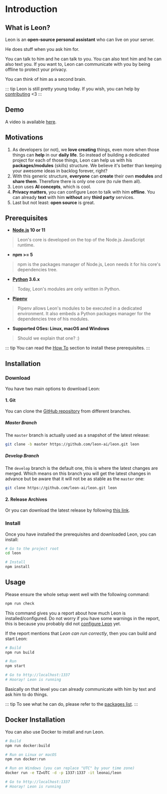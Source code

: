 # Introduction

## What is Leon?

Leon is an **open-source personal assistant** who can live on your server.

He does stuff when you ask him for.

You can talk to him and he can talk to you.
You can also text him and he can also text you.
If you want to, Leon can communicate with you by being offline to protect your privacy.

You can think of him as a second brain.

::: tip
Leon is still pretty young today. If you wish, you can help by [contributing](https://github.com/leon-ai/leon/blob/develop/.github/CONTRIBUTING.md) <3
:::

## Demo

A video is available [here](http://www.youtube.com/watch?v=p7GRGiicO1c).

## Motivations

1. As developers (or not), we **love creating** things, even more when those things can **help** in our **daily life**. So instead of building a dedicated project for each of those things, Leon can help us with his **packages/modules** (skills) structure. We believe it's better than keeping your awesome ideas in backlog forever, right?
2. With this generic structure, **everyone** can **create** their own **modules** and **share them**. Therefore there is only one core (to rule them all).
3. Leon uses **AI concepts**, which is cool.
4. **Privacy matters**, you can configure Leon to talk with him **offline**. You can already **text** with him **without** any **third party** services.
5. Last but not least: **open source** is great.

## Prerequisites

- **[Node.js](https://nodejs.org/) 10 or 11**
> Leon's core is developed on the top of the Node.js JavaScript runtime.
- **npm >= 5**
> npm is the packages manager of Node.js, Leon needs it for his core's dependencies tree.
- **[Python](https://www.python.org/downloads/) 3.6.x**
> Today, Leon's modules are only written in Python.
- **[Pipenv](https://docs.pipenv.org)**
> Pipenv allows Leon's modules to be executed in a dedicated environment. It also embeds a Python packages manager for the dependencies tree of his modules.
- **Supported OSes: Linux, macOS and Windows**
> Should we explain that one? :)

::: tip
You can read the [How To](/how-to/) section to install these prerequisites.
:::

## Installation

### Download

You have two main options to download Leon:

#### 1. Git

You can clone the [GitHub repository](https://github.com/leon-ai/leon) from different branches.

##### Master Branch

The `master` branch is actually used as a snapshot of the latest release:

```bash
git clone -b master https://github.com/leon-ai/leon.git leon
```

##### Develop Branch

The `develop` branch is the default one, this is where the latest changes are merged. Which means on this branch you will get the latest changes in advance but be aware that it will not be as stable as the `master` one:

```bash
git clone https://github.com/leon-ai/leon.git leon
```

#### 2. Release Archives

Or you can download the latest release by following [this link](https://github.com/leon-ai/leon/releases/latest).

### Install

Once you have installed the prerequisites and downloaded Leon, you can install:

```bash
# Go to the project root
cd leon

# Install
npm install
```

## Usage

Please ensure the whole setup went well with the following command:

```bash
npm run check
```

This command gives you a report about how much Leon is installed/configured. Do not worry if you have some warnings in the report, this is because you probably did not [configure Leon](/configuration.md) yet.

If the report mentions that *Leon can run correctly*, then you can build and start Leon:

```bash
# Build
npm run build

# Run
npm start

# Go to http://localhost:1337
# Hooray! Leon is running
```

Basically on that level you can already communicate with him by text and ask him to do things.

::: tip
To see what he can do, please refer to the [packages list](https://github.com/leon-ai/leon/tree/develop/packages).
:::

## Docker Installation <Badge text="1.0.0-beta.1+"/>

You can also use Docker to install and run Leon.

```bash
# Build
npm run docker:build

# Run on Linux or macOS
npm run docker:run

# Run on Windows (you can replace "UTC" by your time zone)
docker run -e TZ=UTC -d -p 1337:1337 -it leonai/leon

# Go to http://localhost:1337
# Hooray! Leon is running
```
